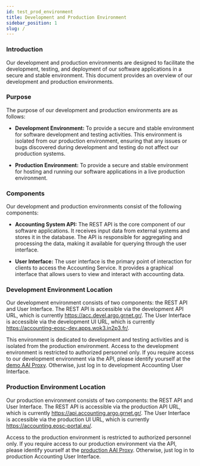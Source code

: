 ```yaml
---
id: test_prod_environment
title: Development and Production Environment
sidebar_position: 1
slug: /
---
```


### Introduction

Our development and production environments are designed to facilitate the development, testing, and deployment of our software applications in a secure and stable environment. This document provides an overview of our development and production environments.

### Purpose

The purpose of our development and production environments are as follows:

- **Development Environment:** To provide a secure and stable environment for software development and testing activities. This environment is isolated from our production environment, ensuring that any issues or bugs discovered during development and testing do not affect our production systems.

- **Production Environment:** To provide a secure and stable environment for hosting and running our software applications in a live production environment.

### Components

Our development and production environments consist of the following components:

- **Accounting System API:** The REST API is the core component of our software applications. It receives input data from external systems and stores it in the database. The API is responsible for aggregating and processing the data, making it available for querying through the user interface.

- **User Interface:** The user interface is the primary point of interaction for clients to access the Accounting Service. It provides a graphical interface that allows users to view and interact with accounting data.

### Development Environment Location

Our development environment consists of two components: the REST API and User Interface.
The REST API is accessible via the development API URL, which is currently <https://acc.devel.argo.grnet.gr/>. The User Interface is accessible via the development UI URL, which is currently <https://accounting-eosc-dev.apps.wok3.in2p3.fr/>.

This environment is dedicated to development and testing activities and is isolated from the production environment. Access to the development environment is restricted to authorized personnel only.
If you require access to our development environment via the API, please identify yourself at the [demo AAI Proxy](https://acc.devel.argo.grnet.gr/oidc-client/index.php). Otherwise, just log in to development Accounting User Interface.

### Production Environment Location

Our production environment consists of two components: the REST API and User Interface.
The REST API is accessible via the production API URL, which is currently <https://api.accounting.argo.grnet.gr/>. The User Interface is accessible via the production UI URL, which is currently <https://accounting.eosc-portal.eu/>.

Access to the production environment is restricted to authorized personnel only.
If you require access to our production environment via the API, please identify yourself at the [production AAI Proxy](https://api.accounting.argo.grnet.gr/oidc-client/index.php). Otherwise, just log in to production Accounting User Interface.
